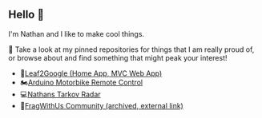 ## Hello 👋
I'm Nathan and I like to make cool things.

💬 Take a look at my pinned repositories for things that I am really proud of, or browse about and find something that might peak your interest!

* 🌿[Leaf2Google (Home App, MVC Web App)](https://github.com/CplNathan/Leaf2Google-Public)
* 🏍️[Arduino Motorbike Remote Control](https://github.com/CplNathan/Arduino-Motorbike-Remote-Control-Public)
* 💻[Nathans Tarkov Radar](https://github.com/CplNathan/Nathans-Tarkov-Radar-Public)
* 🤼[FragWithUs Community (archived, external link)](https://fwu.nford.uk)
